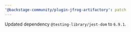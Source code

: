 ```yaml
---
'@backstage-community/plugin-jfrog-artifactory': patch
---
```


Updated dependency `@testing-library/jest-dom` to `6.9.1`.
